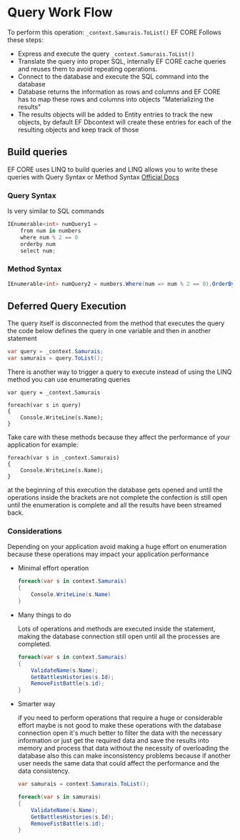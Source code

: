 # Query Work Flow

To perform this operation: `_context.Samurais.ToList()` EF CORE Follows these steps:

* Express and execute the query `_context.Samurais.ToList()`
* Translate the query into proper SQL, internally EF CORE cache queries and reuses them to avoid repeating operations.
* Connect to the database and execute the SQL command into the database
* Database returns the information as rows and columns and EF CORE has to map these rows and columns into objects "Materializing the results"
* The results objects will be added to Entity entries to track the new objects, by default EF Dbcontext will create these entries for each of the resulting objects and keep track of those

## Build queries

EF CORE uses LINQ to build queries and LINQ allows you to write these queries with Query Syntax or Method Syntax [Official Docs](https://learn.microsoft.com/en-us/dotnet/csharp/programming-guide/concepts/linq/query-syntax-and-method-syntax-in-linq)

### Query Syntax 

Is very similar to SQL commands 

```csharp
IEnumerable<int> numQuery1 =
    from num in numbers
    where num % 2 == 0
    orderby num
    select num;
```

### Method Syntax 

```csharp
IEnumerable<int> numQuery2 = numbers.Where(num => num % 2 == 0).OrderBy(n => n);
```

## Deferred Query Execution

The query itself is disconnected from the method that executes the query the code below defines the query in one variable and then in another statement

```csharp
var query = _context.Samurais;
var samurais = query.ToList();
```

There is another way to trigger a query to execute instead of using the LINQ method you can use enumerating queries

```
var query = _context.Samurais

foreach(var s in query)
{
    Console.WriteLine(s.Name);
}
```
Take care with these methods because they affect the performance of your application for example:

```
foreach(var s in _context.Samurais)
{
    Console.WriteLine(s.Name);
}
```

at the beginning of this execution the database gets opened and until the operations inside the brackets are not complete the confection is still open until the enumeration is complete and all the results have been streamed back.

### Considerations

Depending on your application avoid making a huge effort on enumeration because these operations may impact your application performance

* Minimal effort operation 
    ```csharp
    foreach(var s in context.Samurais)
    {
        Console.WriteLine(s.Name)
    }
    ```

* Many things to do

    Lots of operations and methods are executed inside the statement, making the database connection still open until all the processes are completed.

    ```csharp
    foreach(var s in context.Samurais)
    {
        ValidateName(s.Name);
        GetBattlesHistories(s.Id);
        RemoveFistBattle(s.id);
    }
    ```
* Smarter way

    if you need to perform operations that require a huge or considerable effort maybe is not good to make these operations with the database connection open it's much better to filter the data with the necessary information or just get the required data and save the results into memory and process that data without the necessity of overloading the database also this can make inconsistency problems because if another user needs the same data that could affect the performance and the data consistency.

    ```csharp
    var samurais = context.Samurais.ToList();

    foreach(var s in samurais)
    {
        ValidateName(s.Name);
        GetBattlesHistories(s.Id);
        RemoveFistBattle(s.id);
    }
    ```
